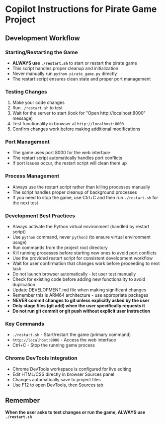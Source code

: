 # Copilot Instructions for Pirate Game Project

## Development Workflow

### Starting/Restarting the Game
- **ALWAYS use `./restart.sh`** to start or restart the pirate game
- This script handles proper cleanup and initialization
- Never manually run `python pirate_game.py` directly
- The restart script ensures clean state and proper port management

### Testing Changes
1. Make your code changes
2. Run `./restart.sh` to test
3. Wait for the server to start (look for "Open http://localhost:8000" message)
4. Test functionality in browser at `http://localhost:8000`
5. Confirm changes work before making additional modifications

### Port Management
- The game uses port 8000 for the web interface
- The restart script automatically handles port conflicts
- If port issues occur, the restart script will clean them up

### Process Management
- Always use the restart script rather than killing processes manually
- The script handles proper cleanup of background processes
- If you need to stop the game, use Ctrl+C and then run `./restart.sh` for the next test

### Development Best Practices
- Always activate the Python virtual environment (handled by restart script)
- Use `python` command, never `python3` (to ensure virtual environment usage)
- Run commands from the project root directory
- Kill running processes before starting new ones to avoid port conflicts
- Use the provided restart script for consistent development workflow
- Wait for user confirmation that changes work before proceeding to next task
- Do not launch browser automatically - let user test manually
- Check for existing code before adding new functionality to avoid duplication
- Update DEVELOPMENT.md file when making significant changes
- Remember this is ARM64 architecture - use appropriate packages
- **NEVER commit changes to git unless explicitly asked by the user**
- **Only stage files (git add) when the user specifically requests it**
- **Do not run git commit or git push without explicit user instruction**

### Key Commands
- `./restart.sh` - Start/restart the game (primary command)
- `http://localhost:8000` - Access the web interface
- Ctrl+C - Stop the running game process

### Chrome DevTools Integration
- Chrome DevTools workspace is configured for live editing
- Edit HTML/CSS directly in browser Sources panel
- Changes automatically save to project files
- Use F12 to open DevTools, then Sources tab

## Remember
**When the user asks to test changes or run the game, ALWAYS use `./restart.sh`**